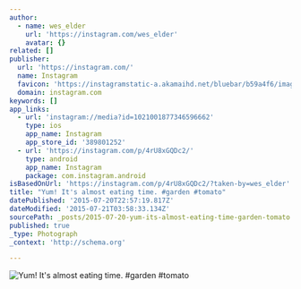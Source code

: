 ```yaml
---
author:
  - name: wes_elder
    url: 'https://instagram.com/wes_elder'
    avatar: {}
related: []
publisher:
  url: 'https://instagram.com/'
  name: Instagram
  favicon: 'https://instagramstatic-a.akamaihd.net/bluebar/b59a4f6/images/ico/favicon.ico'
  domain: instagram.com
keywords: []
app_links:
  - url: 'instagram://media?id=1021001877346596662'
    type: ios
    app_name: Instagram
    app_store_id: '389801252'
  - url: 'https://instagram.com/p/4rU8xGQDc2/'
    type: android
    app_name: Instagram
    package: com.instagram.android
isBasedOnUrl: 'https://instagram.com/p/4rU8xGQDc2/?taken-by=wes_elder'
title: "Yum! It's almost eating time. #garden #tomato"
datePublished: '2015-07-20T22:57:19.817Z'
dateModified: '2015-07-21T03:58:33.134Z'
sourcePath: _posts/2015-07-20-yum-its-almost-eating-time-garden-tomato.md
published: true
_type: Photograph
_context: 'http://schema.org'

---
```

![Yum&excl; It's almost eating time&period; &num;garden &num;tomato](https://igcdn-photos-h-a.akamaihd.net/hphotos-ak-xaf1/t51.2885-15/11372382_1664241503811711_892270874_n.jpg)